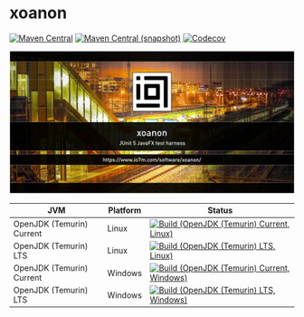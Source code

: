 xoanon
===

[![Maven Central](https://img.shields.io/maven-central/v/com.io7m.xoanon/com.io7m.xoanon.svg?style=flat-square)](http://search.maven.org/#search%7Cga%7C1%7Cg%3A%22com.io7m.xoanon%22)
[![Maven Central (snapshot)](https://img.shields.io/nexus/s/https/s01.oss.sonatype.org/com.io7m.xoanon/com.io7m.xoanon.svg?style=flat-square)](https://s01.oss.sonatype.org/content/repositories/snapshots/com/io7m/xoanon/)
[![Codecov](https://img.shields.io/codecov/c/github/io7m/xoanon.svg?style=flat-square)](https://codecov.io/gh/io7m/xoanon)

![xoanon](./src/site/resources/xoanon.jpg?raw=true)

| JVM                       | Platform | Status                                                                                                                                                                                                                                    |
|---------------------------|----------|-------------------------------------------------------------------------------------------------------------------------------------------------------------------------------------------------------------------------------------------|
| OpenJDK (Temurin) Current | Linux    | [![Build (OpenJDK (Temurin) Current, Linux)](https://img.shields.io/github/actions/workflow/status/io7m/xoanon/main.linux.temurin.current.yml)](https://github.com/io7m/xoanon/actions?query=workflow%3Amain.linux.temurin.current)       |
| OpenJDK (Temurin) LTS     | Linux    | [![Build (OpenJDK (Temurin) LTS, Linux)](https://img.shields.io/github/actions/workflow/status/io7m/xoanon/main.linux.temurin.lts.yml)](https://github.com/io7m/xoanon/actions?query=workflow%3Amain.linux.temurin.lts)                   |
| OpenJDK (Temurin) Current | Windows  | [![Build (OpenJDK (Temurin) Current, Windows)](https://img.shields.io/github/actions/workflow/status/io7m/xoanon/main.windows.temurin.current.yml)](https://github.com/io7m/xoanon/actions?query=workflow%3Amain.windows.temurin.current) |
| OpenJDK (Temurin) LTS     | Windows  | [![Build (OpenJDK (Temurin) LTS, Windows)](https://img.shields.io/github/actions/workflow/status/io7m/xoanon/main.windows.temurin.lts.yml)](https://github.com/io7m/xoanon/actions?query=workflow%3Amain.windows.temurin.lts)             |
